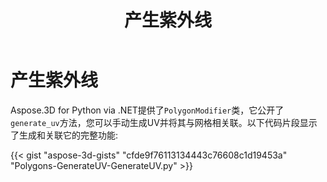 ﻿---
title: 产生紫外线
type: docs
weight: 20
url: /zh/python-net/generate-uv/
description: Aspose.3D为Python via .NET提供了polygonmodifidifier类，它暴露了GenerateUV方法，您可以手动生成UV并将其与网格相关联。下面的代码片段显示了生成和关联它的完整功能。
---
# **产生紫外线**
Aspose.3D for Python via .NET提供了`PolygonModifier`类，它公开了`generate_uv`方法，您可以手动生成UV并将其与网格相关联。以下代码片段显示了生成和关联它的完整功能:



{{< gist "aspose-3d-gists" "cfde9f76113134443c76608c1d19453a" "Polygons-GenerateUV-GenerateUV.py" >}}
